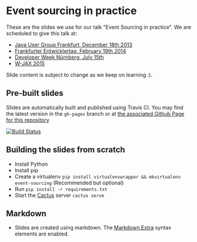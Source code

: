 # Event sourcing in practice

These are the slides we use for our talk "Event Sourcing in practice". We are scheduled to give this talk at:
- [Java User Group Frankfurt, December 18th 2013](https://sites.google.com/site/jugffm/home/18-12-2013-why-care-about-big-data)
- [Frankfurter Entwicklertag, February 19th 2014](http://www.entwicklertag.de/frankfurt/2014/session/event-sourcing-der-praxis)
- [Developer Week Nürnberg, July 15th](http://www.developer-week.de/Programm/Veranstaltung/%28event%29/14192)
- [W-JAX 2015](http://lanyrd.com/2015/w-jax/sdptcg/)

Slide content is subject to change as we keep on learning :).

## Pre-built slides

Slides are automatically built and published using Travis CI. You may find the latest version in the `gh-pages` branch or at [the associated Github Page for this repository](http://denis554.github.io/event-sourcing-in-practice/index.html)

[![Build Status](https://travis-ci.org/Ookami86/event-sourcing-in-practice.png?branch=master)](https://travis-ci.org/Ookami86/event-sourcing-in-practice)

## Building the slides from scratch

- Install Python
- Install pip
- Create a virtualenv 
  `pip install virtualenvwrapper && mkvirtualenv event-sourcing` (Recommended but optional)
- Run `pip install -r requirements.txt`
- Start the [Cactus](https://github.com/koenbok/cactus) server `cactus serve`

## Markdown

- Slides are created using markdown. The [Markdown Extra](http://michelf.ca/projects/php-markdown/extra/) syntax elements are enabled.

